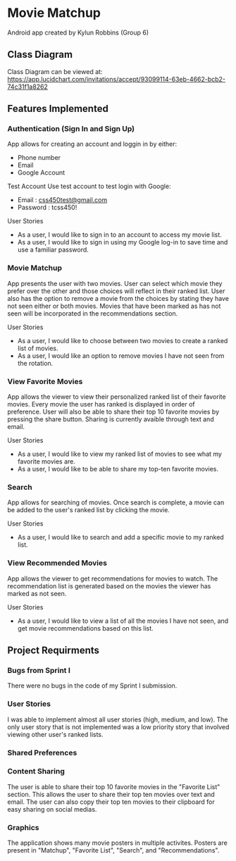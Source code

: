 # Movie Matchup
Android app created by Kylun Robbins (Group 6)


## Class Diagram
Class Diagram can be viewed at:
https://app.lucidchart.com/invitations/accept/93099114-63eb-4662-bcb2-74c31f1a8262


## Features Implemented

### Authentication (Sign In and Sign Up)
App allows for creating an account and loggin in by either:
  * Phone number
  * Email
  * Google Account

Test Account
Use test account to test login with Google:
  * Email :     css450test@gmail.com
  * Password :  tcss450!

User Stories
* As a user, I would like to sign in to an account to access my movie list.
* As a user, I would like to sign in using my Google log-in to save time and use a familiar password. 


### Movie Matchup
App presents the user with two movies.  User can select which movie they prefer over the other and those choices will reflect in their ranked list.  User also has the option to remove a movie from the choices by stating they have not seen either or both movies.  Movies that have been marked as has not seen will be incorporated in the recommendations section.

User Stories
* As a user, I would like to choose between two movies to create a ranked list of movies. 
* As a user, I would like an option to remove movies I have not seen from the rotation.


### View Favorite Movies
App allows the viewer to view their personalized ranked list of their favorite movies.  Every movie the user has ranked is displayed in order of preference.  User will also be able to share their top 10 favorite movies by pressing the share button.  Sharing is currently avaible through text and email.

User Stories
* As a user, I would like to view my ranked list of movies to see what my favorite movies are.
* As a user, I would like to be able to share my top-ten favorite movies.


### Search
App allows for searching of movies.  Once search is complete, a movie can be added to the user's ranked list by clicking the movie.

User Stories
* As a user, I would like to search and add a specific movie to my ranked list.


### View Recommended Movies
App allows the viewer to get recommendations for movies to watch.  The recommendation list is generated based on the movies the viewer has marked as not seen.

User Stories
* As a user, I would like to view a list of all the movies I have not seen, and get movie recommendations based on this list.



## Project Requirments

### Bugs from Sprint I
There were no bugs in the code of my Sprint I submission.


### User Stories
I was able to implement almost all user stories (high, medium, and low).  The only user story that is not implemented was a low priority story that involved viewing other user's ranked lists.

### Shared Preferences


### Content Sharing
The user is able to share their top 10 favorite movies in the "Favorite List" section.  This allows the user to share their top ten movies over text and email.  The user can also copy their top ten movies to their clipboard for easy sharing on social medias.  


### Graphics
The application shows many movie posters in multiple activites.  Posters are present in "Matchup", "Favorite List", "Search", and "Recommendations".